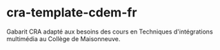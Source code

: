 # cra-template-cdem-fr

Gabarit CRA adapté aux besoins des cours en Techniques d'intégrations multimédia au Collège de Maisonneuve.